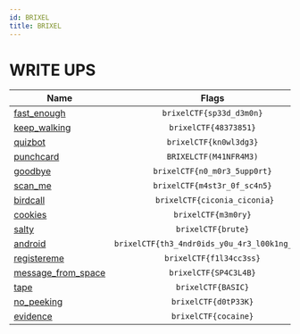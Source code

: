 ```yaml
---
id: BRIXEL
title: BRIXEL
---
```

#  WRITE UPS

| Name | Flags |
| ------------- | :----:|
|[fast_enough](challenges/fast_enough.md)|`brixelCTF{sp33d_d3m0n}`|
|[keep_walking](challenges/keep_walking.md)|`brixelCTF{48373851}`|
|[quizbot](challenges/quizbot.md)|`brixelCTF{kn0wl3dg3}`|
|[punchcard](challenges/punchcard.md)|`BRIXELCTF(M41NFR4M3)`|
|[goodbye](challenges/goodbye.md)|`brixelCTF{n0_m0r3_5upp0rt}`|
|[scan_me](challenges/scan_me.md)|`brixelCTF{m4st3r_0f_sc4n5}`|
|[birdcall](challenges/birdcall.md)|` brixelCTF{ciconia_ciconia}`|
|[cookies](challenges/cookies.md)|`brixelCTF{m3m0ry}`|
|[salty](challenges/salty.md)|`brixelCTF{brute}`|
|[android](challenges/android.md)|`brixelCTF{th3_4ndr0ids_y0u_4r3_l00k1ng_f0r}`|
|[registereme](challenges/registereme.md)|`brixelCTF{f1l34cc3ss}`|
|[message_from_space](challenges/message_from_space.md)|`brixelCTF{SP4C3L4B}`|
|[tape](challenges/tape.md)|`brixelCTF{BASIC}`|
|[no_peeking](challenges/no_peeking.md)|`brixelCTF{d0tP33K}`|
|[evidence](challenges/evidence.md)|`brixelCTF{cocaine}`|
